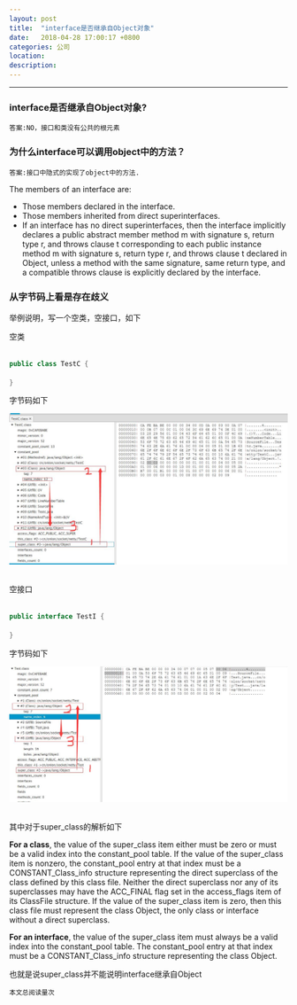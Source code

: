 ```yaml
---
layout: post
title:  "interface是否继承自Object对象"
date:   2018-04-28 17:00:17 +0800
categories: 公司
location: 
description: 
---
```

---

### interface是否继承自Object对象?
    答案:NO，接口和类没有公共的根元素
	
### 为什么interface可以调用object中的方法？
    答案:接口中隐式的实现了object中的方法.
	
The members of an interface are:

- Those members declared in the interface.
- Those members inherited from direct superinterfaces.
- If an interface has no direct superinterfaces, then the interface implicitly declares a public abstract member method m with signature s, return type r, and throws clause t corresponding to each public instance method m with signature s, return type r, and throws clause t declared in Object, unless a method with the same signature, same return type, and a compatible throws clause is explicitly declared by the interface.

### 从字节码上看是存在歧义

举例说明，写一个空类，空接口，如下

空类

``` java

public class TestC {

}

```

字节码如下

<div align="center">
<img src="/images/java/base/interfaceAndClass/TestC.jpg" title="空类字节码分析"/>
</div>
<br>

空接口

``` java

public interface TestI {

}

```

字节码如下

<div align="center">
<img src="/images/java/base/interfaceAndClass/TestI.jpg" title="空接口字节码分析"/>
</div>
<br>

其中对于super_class的解析如下

<b>For a class</b>, the value of the super_class item either must be zero or
must be a valid index into the constant_pool table. If the value of the
super_class item is nonzero, the constant_pool entry at that index must
be a CONSTANT_Class_info structure representing the direct superclass of the
class defined by this class file. Neither the direct superclass nor any of its
superclasses may have the ACC_FINAL flag set in the access_flags item of its
ClassFile structure.
If the value of the super_class item is zero, then this class file must represent
the class Object, the only class or interface without a direct superclass.

<b>For an interface</b>, the value of the super_class item must always be a valid
index into the constant_pool table. The constant_pool entry at that index
must be a CONSTANT_Class_info structure representing the class Object.

也就是说super_class并不能说明interface继承自Object


>
  <small>本文总阅读量<span id="busuanzi_value_page_pv"></span>次</small>   




   















